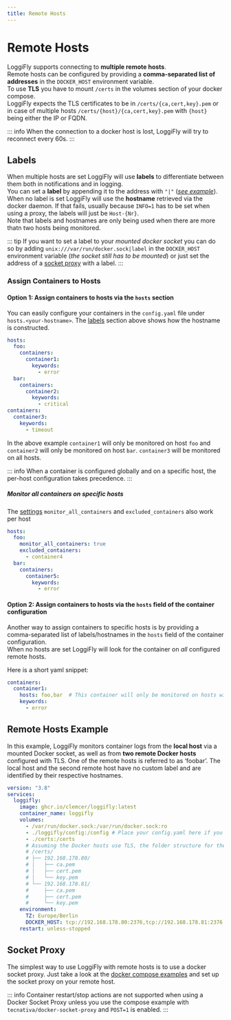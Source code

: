 ```yaml
---
title: Remote Hosts
---
```


# Remote Hosts

LoggiFly supports connecting to **multiple remote hosts**.<br>
Remote hosts can be configured by providing a **comma-separated list of addresses** in the `DOCKER_HOST` environment variable.<br>
To use **TLS** you have to mount `/certs` in the volumes section of your docker compose.<br>
LoggiFly expects the TLS certificates to be in `/certs/{ca,cert,key}.pem` or in case of multiple hosts `/certs/{host}/{ca,cert,key}.pem` with `{host}` being either the IP or FQDN.<br>

::: info
When the connection to a docker host is lost, LoggiFly will try to reconnect every 60s.
:::

## Labels 
When multiple hosts are set LoggiFly will use **labels** to differentiate between them both in notifications and in logging.<br>
You can set a **label** by appending it to the address with `"|"` ([_see example_](#remote-hosts-example)).<br>
When no label is set LoggiFly will use the **hostname** retrieved via the docker daemon. If that fails, usually because `INFO=1` has to be set when using a proxy, the labels will just be `Host-{Nr}`.<br>
Note that labels and hostnames are only being used when there are more thatn two hosts being monitored.

::: tip
If you want to set a label to your _mounted docker socket_ you can do so by adding `unix:///var/run/docker.sock|label` in the `DOCKER_HOST` environment variable (_the socket still has to be mounted_) or just set the address of a [socket proxy](#socket-proxy) with a label.
:::

### Assign Containers to Hosts

#### Option 1: Assign containers to hosts via the `hosts` section

You can easily configure your containers in the `config.yaml` file under `hosts.<your-hostname>`.
The [labels](#labels) section above shows how the hostname is constructed.

```yaml
hosts:
  foo:
    containers:
      container1:
        keywords:
          - error
  bar:
    containers:
      container2:
        keywords:
          - critical
containers:
  container3:
    keywords:
      - timeout
```

In the above example `container1` will only be monitored on host `foo` and `container2` will only be monitored on host `bar`. `container3` will be monitored on all hosts.

::: info
When a container is configured globally and on a specific host, the per-host configuration takes precedence.
:::

##### Monitor all containers on specific hosts

The [settings](./config_sections/settings#monitor-all-containers-swarm-services) `monitor_all_containers` and `excluded_containers` also work per host

```yaml
hosts:
  foo:
    monitor_all_containers: true
    excluded_containers:
      - container4
  bar:
    containers:
      container5:
        keywords:
          - error
```


#### Option 2: Assign containers to hosts via the `hosts` field of the container configuration

Another way to assign containers to specific hosts is by providing a comma-separated list of labels/hostnames in the `hosts` field of the container configuration.<br> 
When no hosts are set LoggiFly will look for the container on _all_ configured remote hosts.

Here is a short yaml snippet:

  
```yaml 
containers:
  container1:
    hosts: foo,bar  # This container will only be monitored on hosts with the labels 'foo' and 'bar'
    keywords:
      - error
```

## Remote Hosts Example

In this example, LoggiFly monitors container logs from the **local host** via a mounted Docker socket, as well as from **two remote Docker hosts** configured with TLS. One of the remote hosts is referred to as ‘foobar’. The local host and the second remote host have no custom label and are identified by their respective hostnames.


```yaml
version: "3.8"
services:
  loggifly:
    image: ghcr.io/clemcer/loggifly:latest
    container_name: loggifly 
    volumes:
      - /var/run/docker.sock:/var/run/docker.sock:ro
      - ./loggifly/config:/config # Place your config.yaml here if you are using one
      - ./certs:/certs
      # Assuming the Docker hosts use TLS, the folder structure for the certificates should be like this:
      # /certs/
      # ├── 192.168.178.80/
      # │   ├── ca.pem
      # │   ├── cert.pem
      # │   └── key.pem
      # └── 192.168.178.81/
      #     ├── ca.pem
      #     ├── cert.pem
      #     └── key.pem
    environment:
      TZ: Europe/Berlin
      DOCKER_HOST: tcp://192.168.178.80:2376,tcp://192.168.178.81:2376|foobar
    restart: unless-stopped
```

## Socket Proxy

The simplest way to use LoggiFly with remote hosts is to use a docker socket proxy. Just take a look at the [docker compose examples](./getting-started#docker-compose) and set up the socket proxy on your remote host.

::: info
Container restart/stop actions are not supported when using a Docker Socket Proxy unless you use the compose example with `tecnativa/docker-socket-proxy` and `POST=1` is enabled.
:::

